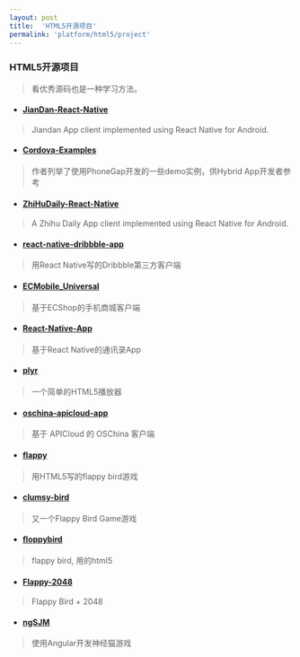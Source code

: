 ```yaml
---
layout: post
title:  'HTML5开源项目'
permalink: 'platform/html5/project'
---
```


### HTML5开源项目
> 看优秀源码也是一种学习方法。

* #### [JianDan-React-Native](https://github.com/w4lle/JianDan-React-Native)
> Jiandan App client implemented using React Native for Android.

* #### [Cordova-Examples](https://github.com/cfjedimaster/Cordova-Examples)
> 作者列举了使用PhoneGap开发的一些demo实例，供Hybrid App开发者参考

* #### [ZhiHuDaily-React-Native](https://github.com/race604/ZhiHuDaily-React-Native)
> A Zhihu Daily App client implemented using React Native for Android.

* #### [react-native-dribbble-app](https://github.com/catalinmiron/react-native-dribbble-app)
> 用React Native写的Dribbble第三方客户端

* #### [ECMobile_Universal](https://github.com/GeekZooStudio/ECMobile_Universal)
> 基于ECShop的手机商城客户端

* #### [React-Native-App](https://git.oschina.net/vczero/React-Native-App)
> 基于React Native的通讯录App

* #### [plyr](https://github.com/Selz/plyr)
> 一个简单的HTML5播放器

* #### [oschina-apicloud-app](https://git.oschina.net/ThinkPHP/oschina-apicloud-app)
> 基于 APICloud 的 OSChina 客户端

* #### [flappy](https://github.com/hyspace/flappy)
> 用HTML5写的flappy bird游戏

* #### [clumsy-bird](https://github.com/ellisonleao/clumsy-bird)
> 又一个Flappy Bird Game游戏

* #### [floppybird](https://github.com/nebez/floppybird)
> flappy bird, 用的html5

* #### [Flappy-2048](https://github.com/hczhcz/Flappy-2048)
> Flappy Bird + 2048

* #### [ngSJM](https://github.com/yhaoao/ngSJM)
> 使用Angular开发神经猫游戏
